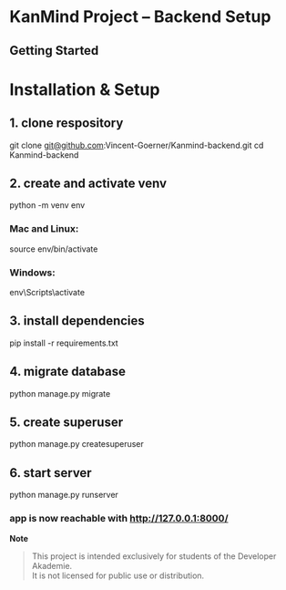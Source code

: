 # KanMind Project – Backend Setup

## Getting Started

# Installation & Setup

## 1. clone respository

git clone git@github.com:Vincent-Goerner/Kanmind-backend.git
cd Kanmind-backend

## 2. create and activate venv

python -m venv env

### Mac and Linux:
source env/bin/activate  

### Windows: 
env\Scripts\activate

## 3. install dependencies

pip install -r requirements.txt

## 4. migrate database
python manage.py migrate

## 5. create superuser

python manage.py createsuperuser

## 6. start server

python manage.py runserver

### app is now reachable with http://127.0.0.1:8000/

**Note**  
> This project is intended exclusively for students of the Developer Akademie.  
> It is not licensed for public use or distribution.

